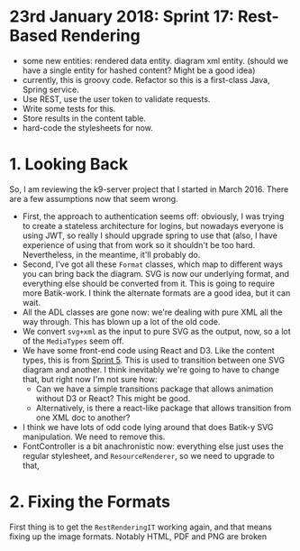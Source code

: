 # 23rd January 2018: Sprint 17: Rest-Based Rendering

- some new entities:  rendered data entity.  diagram xml entity.   (should we have a single entity for hashed content?  Might be a good idea)
- currently, this is groovy code.  Refactor so this is a first-class Java, Spring service.
- Use REST, use the user token to validate requests.
- Write some tests for this.
- Store results in the content table.
- hard-code the stylesheets for now.

# 1.  Looking Back

So, I am reviewing the k9-server project that I started in March 2016.  There are a few assumptions now that seem wrong.

- First, the approach to authentication seems off:  obviously, I was trying to create a stateless architecture for logins, 
but nowadays everyone is using JWT, so really I should upgrade spring to use that (also, I have experience of using that from
work so it shouldn't be too hard.   Nevertheless, in the meantime, it'll probably do.
- Second, I've got all these `Format` classes, which map to different ways you can bring back the diagram.   SVG is now our underlying
format, and everything else should be converted from it.  This is going to require more Batik-work.  I think the alternate formats
are a good idea, but it can wait.
- All the ADL classes are gone now:  we're dealing with pure XML all the way through.  This has blown up a lot of the old code.
- We convert `svg+xml` as the input to pure SVG as the output, now, so a lot of the `MediaTypes` seem off.
- We have some front-end code using React and D3.  Like the content types, this is from [Sprint 5](sprint_005.md).  This is used to transition
between one SVG diagram and another.   I think inevitably we're going to have to change that, but right now I'm not sure how:
  - Can we have a simple transitions package that allows animation without D3 or React?  This might be good.
  - Alternatively, is there a react-like package that allows transition from one XML doc to another? 
- I think we have lots of odd code lying around that does Batik-y SVG manipulation.  We need to remove this.
- FontController is a bit anachronistic now:  everything else just uses the regular stylesheet, and `ResourceRenderer`, so we need to upgrade to that,

# 2.  Fixing the Formats

First thing is to get the `RestRenderingIT` working again, and that means fixing up the image formats.  Notably HTML, PDF and PNG are broken

